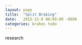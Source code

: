 ```yaml
---
layout: page 
title:  "Split Braking"
date:   2015-12-8 00:00:00 -0800
categories: brakes todo
---
```


research
